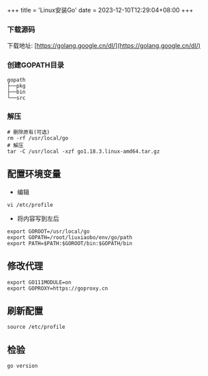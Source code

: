 +++
title = 'Linux安装Go'
date = 2023-12-10T12:29:04+08:00
+++



### 下载源码

下载地址: [https://golang.google.cn/dl/](https://golang.google.cn/dl/)

### 创建GOPATH目录

```
gopath
├──pkg
├──bin
└──src
```

### 解压

```
# 删除原有(可选)
rm -rf /usr/local/go 
# 解压
tar -C /usr/local -xzf go1.18.3.linux-amd64.tar.gz
```

## 配置环境变量

- 编辑

```
vi /etc/profile
```

- 将内容写到左后

```
export GOROOT=/usr/local/go
export GOPATH=/root/liuxiaobo/env/go/path
export PATH=$PATH:$GOROOT/bin:$GOPATH/bin
```

## 修改代理
```
export GO111MODULE=on
export GOPROXY=https://goproxy.cn
```

## 刷新配置
```
source /etc/profile
```

## 检验

```
go version
```